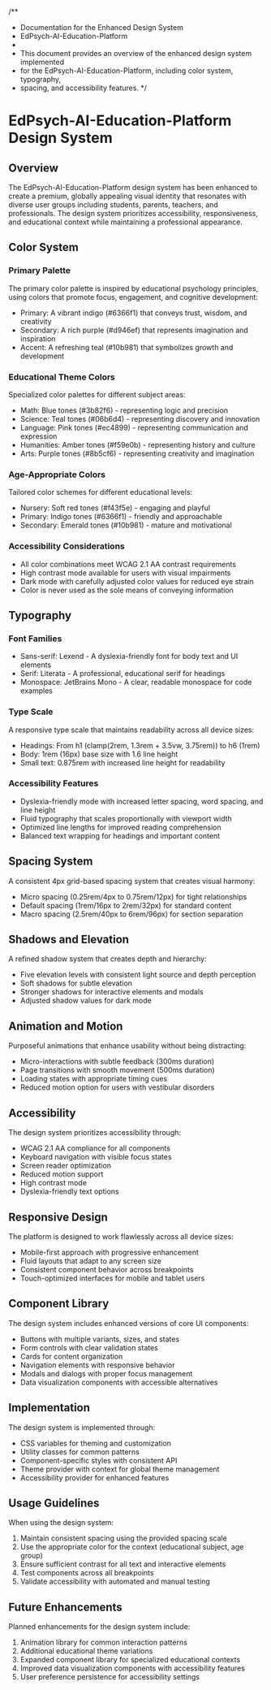 /**
 * Documentation for the Enhanced Design System
 * EdPsych-AI-Education-Platform
 * 
 * This document provides an overview of the enhanced design system implemented
 * for the EdPsych-AI-Education-Platform, including color system, typography,
 * spacing, and accessibility features.
 */

# EdPsych-AI-Education-Platform Design System

## Overview

The EdPsych-AI-Education-Platform design system has been enhanced to create a premium, 
globally appealing visual identity that resonates with diverse user groups including 
students, parents, teachers, and professionals. The design system prioritizes 
accessibility, responsiveness, and educational context while maintaining a 
professional appearance.

## Color System

### Primary Palette

The primary color palette is inspired by educational psychology principles, using 
colors that promote focus, engagement, and cognitive development:

- Primary: A vibrant indigo (#6366f1) that conveys trust, wisdom, and creativity
- Secondary: A rich purple (#d946ef) that represents imagination and inspiration
- Accent: A refreshing teal (#10b981) that symbolizes growth and development

### Educational Theme Colors

Specialized color palettes for different subject areas:

- Math: Blue tones (#3b82f6) - representing logic and precision
- Science: Teal tones (#06b6d4) - representing discovery and innovation
- Language: Pink tones (#ec4899) - representing communication and expression
- Humanities: Amber tones (#f59e0b) - representing history and culture
- Arts: Purple tones (#8b5cf6) - representing creativity and imagination

### Age-Appropriate Colors

Tailored color schemes for different educational levels:

- Nursery: Soft red tones (#f43f5e) - engaging and playful
- Primary: Indigo tones (#6366f1) - friendly and approachable
- Secondary: Emerald tones (#10b981) - mature and motivational

### Accessibility Considerations

- All color combinations meet WCAG 2.1 AA contrast requirements
- High contrast mode available for users with visual impairments
- Dark mode with carefully adjusted color values for reduced eye strain
- Color is never used as the sole means of conveying information

## Typography

### Font Families

- Sans-serif: Lexend - A dyslexia-friendly font for body text and UI elements
- Serif: Literata - A professional, educational serif for headings
- Monospace: JetBrains Mono - A clear, readable monospace for code examples

### Type Scale

A responsive type scale that maintains readability across all device sizes:

- Headings: From h1 (clamp(2rem, 1.3rem + 3.5vw, 3.75rem)) to h6 (1rem)
- Body: 1rem (16px) base size with 1.6 line height
- Small text: 0.875rem with increased line height for readability

### Accessibility Features

- Dyslexia-friendly mode with increased letter spacing, word spacing, and line height
- Fluid typography that scales proportionally with viewport width
- Optimized line lengths for improved reading comprehension
- Balanced text wrapping for headings and important content

## Spacing System

A consistent 4px grid-based spacing system that creates visual harmony:

- Micro spacing (0.25rem/4px to 0.75rem/12px) for tight relationships
- Default spacing (1rem/16px to 2rem/32px) for standard content
- Macro spacing (2.5rem/40px to 6rem/96px) for section separation

## Shadows and Elevation

A refined shadow system that creates depth and hierarchy:

- Five elevation levels with consistent light source and depth perception
- Soft shadows for subtle elevation
- Stronger shadows for interactive elements and modals
- Adjusted shadow values for dark mode

## Animation and Motion

Purposeful animations that enhance usability without being distracting:

- Micro-interactions with subtle feedback (300ms duration)
- Page transitions with smooth movement (500ms duration)
- Loading states with appropriate timing cues
- Reduced motion option for users with vestibular disorders

## Accessibility

The design system prioritizes accessibility through:

- WCAG 2.1 AA compliance for all components
- Keyboard navigation with visible focus states
- Screen reader optimization
- Reduced motion support
- High contrast mode
- Dyslexia-friendly text options

## Responsive Design

The platform is designed to work flawlessly across all device sizes:

- Mobile-first approach with progressive enhancement
- Fluid layouts that adapt to any screen size
- Consistent component behavior across breakpoints
- Touch-optimized interfaces for mobile and tablet users

## Component Library

The design system includes enhanced versions of core UI components:

- Buttons with multiple variants, sizes, and states
- Form controls with clear validation states
- Cards for content organization
- Navigation elements with responsive behavior
- Modals and dialogs with proper focus management
- Data visualization components with accessible alternatives

## Implementation

The design system is implemented through:

- CSS variables for theming and customization
- Utility classes for common patterns
- Component-specific styles with consistent API
- Theme provider with context for global theme management
- Accessibility provider for enhanced features

## Usage Guidelines

When using the design system:

1. Maintain consistent spacing using the provided spacing scale
2. Use the appropriate color for the context (educational subject, age group)
3. Ensure sufficient contrast for all text and interactive elements
4. Test components across all breakpoints
5. Validate accessibility with automated and manual testing

## Future Enhancements

Planned enhancements for the design system include:

1. Animation library for common interaction patterns
2. Additional educational theme variations
3. Expanded component library for specialized educational contexts
4. Improved data visualization components with accessibility features
5. User preference persistence for accessibility settings
